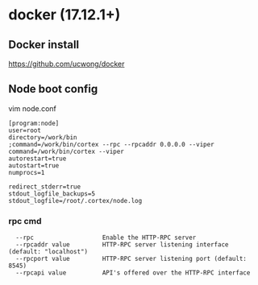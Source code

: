 # docker (17.12.1+)

## Docker install
https://github.com/ucwong/docker

## Node boot config
vim node.conf
```
[program:node]
user=root
directory=/work/bin
;command=/work/bin/cortex --rpc --rpcaddr 0.0.0.0 --viper
command=/work/bin/cortex --viper
autorestart=true
autostart=true
numprocs=1

redirect_stderr=true
stdout_logfile_backups=5
stdout_logfile=/root/.cortex/node.log
```
### rpc cmd
```
  --rpc                   Enable the HTTP-RPC server
  --rpcaddr value         HTTP-RPC server listening interface (default: "localhost")
  --rpcport value         HTTP-RPC server listening port (default: 8545)
  --rpcapi value          API's offered over the HTTP-RPC interface
```
